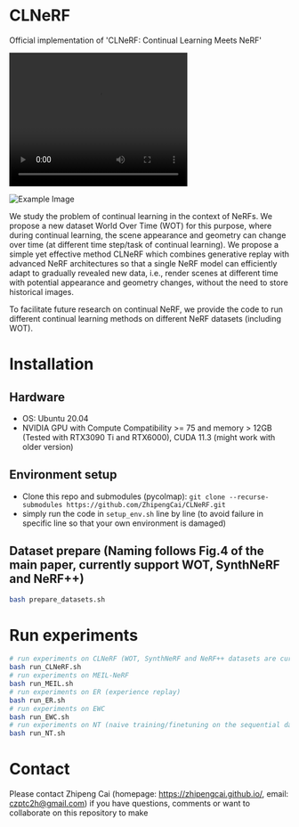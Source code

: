 # CLNeRF
Official implementation of 'CLNeRF: Continual Learning Meets NeRF'

<!-- <iframe width="560" height="315" src="https://youtu.be/-FO2Khwjprg" frameborder="0" allow="accelerometer; autoplay; encrypted-media; gyroscope; picture-in-picture" allowfullscreen></iframe> -->

<video width="320" height="240" controls autoplay>
  <source src="https://youtu.be/-FO2Khwjprg" type="video/mp4">
  Your browser does not support the video tag.
</video>


![Example Image](https://github.com/ZhipengCai/CLNeRF/blob/main/demo/teaser.png)

We study the problem of continual learning in the context of NeRFs. We propose a new dataset World Over Time (WOT) for this purpose, where during continual learning, the scene appearance and geometry can change over time (at different time step/task of continual learning). We propose a simple yet effective method CLNeRF which combines generative replay with advanced NeRF architectures so that a single NeRF model can efficiently adapt to gradually revealed new data, i.e., render scenes at different time with potential appearance and geometry changes, without the need to store historical images.

To facilitate future research on continual NeRF, we provide the code to run different continual learning methods on different NeRF datasets (including WOT).

<!-- some demo video/image here -->


# Installation

## Hardware

* OS: Ubuntu 20.04
* NVIDIA GPU with Compute Compatibility >= 75 and memory > 12GB (Tested with RTX3090 Ti and RTX6000), CUDA 11.3 (might work with older version)

## Environment setup
* Clone this repo and submodules (pycolmap): `git clone --recurse-submodules https://github.com/ZhipengCai/CLNeRF.git`
* simply run the code in `setup_env.sh` line by line (to avoid failure in specific line so that your own environment is damaged)

## Dataset prepare (Naming follows Fig.4 of the main paper, currently support WOT, SynthNeRF and NeRF++)

```bash
bash prepare_datasets.sh
```

# Run experiments

```bash
# run experiments on CLNeRF (WOT, SynthNeRF and NeRF++ datasets are currently supported)
bash run_CLNeRF.sh
# run experiments on MEIL-NeRF
bash run_MEIL.sh
# run experiments on ER (experience replay)
bash run_ER.sh
# run experiments on EWC 
bash run_EWC.sh
# run experiments on NT (naive training/finetuning on the sequential data)
bash run_NT.sh

```

# Contact
Please contact Zhipeng Cai (homepage: https://zhipengcai.github.io/, email: czptc2h@gmail.com) if you have questions, comments or want to collaborate on this repository to make 
